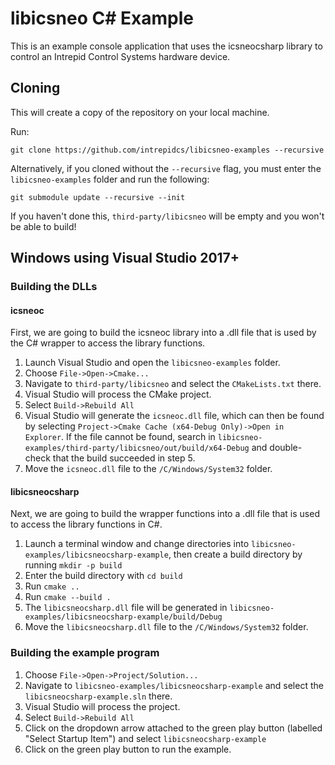 # libicsneo C# Example

This is an example console application that uses the icsneocsharp library to control an Intrepid Control Systems hardware device.

## Cloning

This will create a copy of the repository on your local machine.

Run:

```shell
git clone https://github.com/intrepidcs/libicsneo-examples --recursive
```

Alternatively, if you cloned without the `--recursive` flag, you must enter the `libicsneo-examples` folder and run the following:

```shell
git submodule update --recursive --init 
```

If you haven't done this, `third-party/libicsneo` will be empty and you won't be able to build!

## Windows using Visual Studio 2017+

### Building the DLLs

#### icsneoc

First, we are going to build the icsneoc library into a .dll file that is used by the C# wrapper to access the library functions.

1. Launch Visual Studio and open the `libicsneo-examples` folder.
2. Choose `File->Open->Cmake...`
3. Navigate to `third-party/libicsneo` and select the `CMakeLists.txt` there.
4. Visual Studio will process the CMake project.
5. Select `Build->Rebuild All`
6. Visual Studio will generate the `icsneoc.dll` file, which can then be found by selecting `Project->Cmake Cache (x64-Debug Only)->Open in Explorer`. If the file cannot be found, search in `libicsneo-examples/third-party/libicsneo/out/build/x64-Debug` and double-check that the build succeeded in step 5.
7. Move the `icsneoc.dll` file to the `/C/Windows/System32` folder.

#### libicsneocsharp

Next, we are going to build the wrapper functions into a .dll file that is used to access the library functions in C#.

1. Launch a terminal window and change directories into `libicsneo-examples/libicsneocsharp-example`, then create a build directory by running `mkdir -p build`
2. Enter the build directory with `cd build`
3. Run `cmake ..`
4. Run `cmake --build .`
5. The `libicsneocsharp.dll` file will be generated in `libicsneo-examples/libicsneocsharp-example/build/Debug`
6. Move the `libicsneocsharp.dll` file to the `/C/Windows/System32` folder.

### Building the example program

1. Choose `File->Open->Project/Solution...`
2. Navigate to `libicsneo-examples/libicsneocsharp-example` and select the `libicsneocsharp-example.sln` there.
3. Visual Studio will process the project.
4. Select `Build->Rebuild All`
5. Click on the dropdown arrow attached to the green play button (labelled "Select Startup Item") and select `libicsneocsharp-example`
6. Click on the green play button to run the example.
